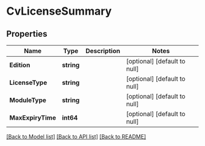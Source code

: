 # CvLicenseSummary

## Properties
Name | Type | Description | Notes
------------ | ------------- | ------------- | -------------
**Edition** | **string** |  | [optional] [default to null]
**LicenseType** | **string** |  | [optional] [default to null]
**ModuleType** | **string** |  | [optional] [default to null]
**MaxExpiryTime** | **int64** |  | [optional] [default to null]

[[Back to Model list]](../README.md#documentation-for-models) [[Back to API list]](../README.md#documentation-for-api-endpoints) [[Back to README]](../README.md)

